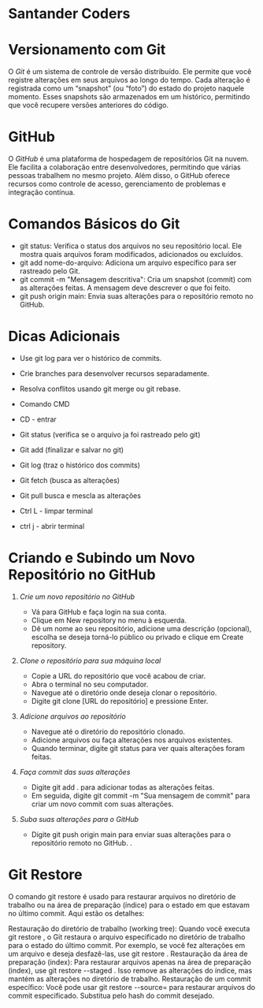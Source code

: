 
# Santander Coders
# Versionamento com Git

O *Git* é um sistema de controle de versão distribuído. Ele permite que você registre alterações em seus arquivos ao longo do tempo. Cada alteração é registrada como um “snapshot” (ou “foto”) do estado do projeto naquele momento. Esses snapshots são armazenados em um histórico, permitindo que você recupere versões anteriores do código.

# GitHub

O *GitHub* é uma plataforma de hospedagem de repositórios Git na nuvem. Ele facilita a colaboração entre desenvolvedores, permitindo que várias pessoas trabalhem no mesmo projeto. Além disso, o GitHub oferece recursos como controle de acesso, gerenciamento de problemas e integração contínua.

# Comandos Básicos do Git

- git status: Verifica o status dos arquivos no seu repositório local. Ele mostra quais arquivos foram modificados, adicionados ou excluídos.
- git add nome-do-arquivo: Adiciona um arquivo específico para ser rastreado pelo Git.
- git commit -m "Mensagem descritiva": Cria um snapshot (commit) com as alterações feitas. A mensagem deve descrever o que foi feito.
- git push origin main: Envia suas alterações para o repositório remoto no GitHub.

# Dicas Adicionais

- Use git log para ver o histórico de commits.
- Crie branches para desenvolver recursos separadamente.
- Resolva conflitos usando git merge ou git rebase.
- Comando CMD
- CD - entrar

- Git status (verifica se o arquivo ja foi rastreado pelo git)
- Git add (finalizar e salvar no git) 
- Git log (traz o histórico dos commits)
- Git fetch (busca as alterações)
- Git pull busca e mescla as alterações
- Ctrl L - limpar terminal
- ctrl j - abrir terminal

# Criando e Subindo um Novo Repositório no GitHub

1. *Crie um novo repositório no GitHub*
   - Vá para GitHub e faça login na sua conta.
   - Clique em New repository no menu à esquerda.
   - Dê um nome ao seu repositório, adicione uma descrição (opcional), escolha se deseja torná-lo público ou privado e clique em Create repository.

2. *Clone o repositório para sua máquina local*
   - Copie a URL do repositório que você acabou de criar.
   - Abra o terminal no seu computador.
   - Navegue até o diretório onde deseja clonar o repositório.
   - Digite git clone [URL do repositório] e pressione Enter.

3. *Adicione arquivos ao repositório*
   - Navegue até o diretório do repositório clonado.
   - Adicione arquivos ou faça alterações nos arquivos existentes.
   - Quando terminar, digite git status para ver quais alterações foram feitas.

4. *Faça commit das suas alterações*
   - Digite git add . para adicionar todas as alterações feitas.
   - Em seguida, digite git commit -m "Sua mensagem de commit" para criar um novo commit com suas alterações.

5. *Suba suas alterações para o GitHub*
   - Digite git push origin main para enviar suas alterações para o repositório remoto no GitHub. 
   .

# Git Restore
O comando git restore é usado para restaurar arquivos no diretório de trabalho ou na área de preparação (índice) para o estado em que estavam no último commit. Aqui estão os detalhes:

Restauração do diretório de trabalho (working tree):
Quando você executa git restore <caminho>, o Git restaura o arquivo especificado no diretório de trabalho para o estado do último commit.
Por exemplo, se você fez alterações em um arquivo e deseja desfazê-las, use git restore <caminho>.
Restauração da área de preparação (index):
Para restaurar arquivos apenas na área de preparação (index), use git restore --staged <caminho>.
Isso remove as alterações do índice, mas mantém as alterações no diretório de trabalho.
Restauração de um commit específico:
Você pode usar git restore --source=<commit> <caminho> para restaurar arquivos do commit especificado.
Substitua <commit> pelo hash do commit desejado.